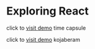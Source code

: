 # Exploring React
click to [visit demo](https://time-capsule-react.vercel.app) time capsule

click to [visit demo](https://kojaberam.vercel.app/) kojaberam
